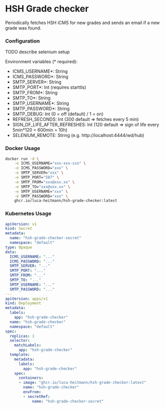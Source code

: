# HSH Grade checker
Periodically fetches HSH iCMS for new grades and sends an email if a new grade was found.

### Configuration

TODO describe selenium setup

Environment variables (* required):
- ICMS_USERNAME*: String
- ICMS_PASSWORD*: String
- SMTP_SERVER*: String
- SMTP_PORT*: Int (requires starttls)
- SMTP_FROM*: String
- SMTP_TO*: String
- SMTP_USERNAME*: String
- SMTP_PASSWORD*: String
- SMTP_DEBUG: Int (0 = off (default) / 1 = on)
- REFRESH_SECONDS: Int (300 default => fetches every 5 min)
- SIGN_OF_LIFE_AFTER_REFRESHES: Int (120 default => sign of life every 5min*120 = 600min = 10h)
- SELENIUM_REMOTE: String (e.g. http://localhost:4444/wd/hub)

### Docker Usage

```bash
docker run -d \
    -e ICMS_USERNAME="xxx-xxx-sso" \
    -e ICMS_PASSWORD="xxx" \
    -e SMTP_SERVER="xxx" \
    -e SMTP_PORT="587" \
    -e SMTP_FROM="xxx@xxx.xx" \
    -e SMTP_TO="xxx@xxx.xx" \
    -e SMTP_USERNAME="xxx" \
    -e SMTP_PASSWORD="xxx" \
    ghcr.io/luca-heitmann/hsh-grade-checker:latest
```

### Kubernetes Usage

```yaml
apiVersion: v1
kind: Secret
metadata:
  name: "hsh-grade-checker-secret"
  namespace: "default"
type: Opaque
data:
  ICMS_USERNAME: "..."
  ICMS_PASSWORD: "..."
  SMTP_SERVER: "..."
  SMTP_PORT: "..."
  SMTP_FROM: "..."
  SMTP_TO: "..."
  SMTP_USERNAME: "..."
  SMTP_PASSWORD: "..."
---
apiVersion: apps/v1
kind: Deployment
metadata:
  labels:
    app: "hsh-grade-checker"
  name: "hsh-grade-checker"
  namespace: "default"
spec:
  replicas: 1
  selector:
    matchLabels:
      app: "hsh-grade-checker"
  template:
    metadata:
      labels:
        app: "hsh-grade-checker"
    spec:
      containers:
      - image: "ghcr.io/luca-heitmann/hsh-grade-checker:latest"
        name: "hsh-grade-checker"
        envFrom:
        - secretRef:
            name: "hsh-grade-checker-secret"
```

